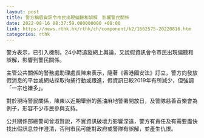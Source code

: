 ```yaml
---
layout: post
title: 警方稱假資訊令市民出現偏聽和誤解　影響警民關係
date: 2022-08-16 08:37:59.000000000 +08:00
link: https://news.rthk.hk/rthk/ch/component/k2/1662575-20220816.htm
categories: rthk
---
```


警方表示，已引入機制，24小時追蹤網上輿論，又說假資訊會令市民出現偏聽和誤解，影響到警民關係。

主管公共關係的警務處助理處長陳東表示，隨著《香港國安法》訂立，警方向發放假消息的平台或網站採取拘捕行動或跟進，假資訊已較2019年有所減少，但強調「一宗也嫌多」。

對於現時警民關係，陳東以近期舉辦的舊油麻地警署開放日，及警隊慈善音樂會為例子，形容不少市民參與支持。

公共關係部總警司曾淑賢說，不實資訊破壞力影響深遠，警方有責任及有需要盡快找出假訊息並作澄清，否則市民可能對政府或警隊有誤解，並產生仇恨。
